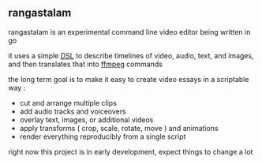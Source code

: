 ## rangastalam

rangastalam is an experimental command line video editor being written in go

it uses a simple [DSL](https://wikipedia.org/wiki/Domain-specific_language) to describe timelines of video, audio, text, and images,  
and then translates that into [ffmpeg](https://ffmpeg.org) commands  

the long term goal is to make it easy to create video essays in a scriptable way :
- cut and arrange multiple clips
- add audio tracks and voiceovers
- overlay text, images, or additional videos
- apply transforms ( crop, scale, rotate, move ) and animations
- render everything reproducibly from a single script

right now this project is in early development, expect things to change a lot

